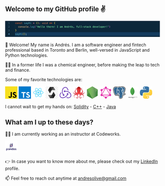 <!-- ![ My gif ](assets/sayHi.gif) -->
<h2>Welcome to my GitHub profile ✌️</h2>

![ My ss ](assets/ss.png)


👋 Welcome! My name is Andrés. I am a software engineer and fintech professional based in Toronto and Berlin, well-versed in JavaScript and Python technologies.


👨‍🔬 In a former life I was a chemical engineer, before making the leap to tech and finance.

Some of my favorite technologies are:


<img src="./assets/js.png" width="40" display="inline-block"> <img src="./assets/typescript.png" width="40" display="inline-block"> <img src="./assets/react.png" width="40" display="inline-block">
<img src="./assets/solidity.jpeg" width="40" display="inline-block">
<img src="./assets/redux.png" width="40" display="inline-block">
<img src="./assets/49996085.png" width="40" display="inline-block">
<img src="./assets/nodejs.png" width="40" display="inline-block">
<img src="./assets/graphql.png" width="40" display="inline-block">
<img src="./assets/postgresql.png" width="40" display="inline-block">
<img src="./assets/mdb.png" width="40" display="inline-block">
<img src="./assets/python.jpeg" width="40" display="inline-block">


I cannot wait to get my hands on:
<a href="https://docs.soliditylang.org/en/v0.8.7/" display="inline-block">Solidity</a>  -  <a href="https://www.cplusplus.com/">C++</a>  -  <a href="https://www.java.com/">Java</a>

<h2>What am I up to these days?</h2>

<p>👨‍💻 I am currently working as an instructor at Codeworks.</p>
<img src="./assets/pandas.png" width="40" display="inline-block">

<p>👉 In case you want to know more about me, please check out my <a href="https://www.linkedin.com/in/andresolivez/">LinkedIn</a> profile.</p>

<p>📫 Feel free to reach out anytime at <a href="mailto:andresolive@gmail.com">andresolive@gmail.com</a></p>

